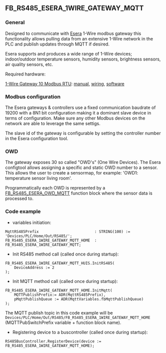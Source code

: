 ## FB_RS485_ESERA_1WIRE_GATEWAY_MQTT

### __General__
Designed to communicate with [Esera](https://esera.de/) 1-Wire modbus gateway this functionality allows pulling data from an extensive 1-Wire network in the PLC and publish updates through MQTT if desired.

Esera supports and produces a wide range of 1-Wire devices; indoor/outdoor temperature sensors, humidity sensors, brightness sensors, air quality sensors, etc.

Required hardware:

[1-Wire Gateway 10 Modbus RTU](https://esera.de/shop/en/Service-Support/1-Wire-Basics/1-Wire-building-blocks/414/1-Wire-Gateway-10-Modbus-RTU): [manual](../RS485/datasheets/Esera_ModbusGateway10_Manual.pdf), [wiring](../RS485/datasheets/Esera_ModbusGateway10_Wiring.pdf), [software](https://download.esera.de/download/technical/config%20tool%203)

### __Modbus configuration__
The Esera gateways & controllers use a fixed communication baudrate of 19200 with a 8N1 bit configuration making it a dominant slave device in terms of configuration. Make sure any other Modbus devices on the network are able to leverage the same settigs.

The slave id of the gateway is configurable by setting the controller number in the Esera configuration tool.

### __OWD__
The gateway exposes 30 so called "OWD's" (One Wire Devices). The Esera configtool allows assigning a specific and static OWD number to a sensor. This allows the user to create a sensormap, for example: 'OWD1: temperature sensor living room'.

Programmatically each OWD is represented by a [FB_RS485_ESERA_OWD_MQTT](FB_RS485_ESERA_OWD_MQTT.md) function block where the sensor data is processed to.

### __Code example__

- variables initiation:
```
MqttRS485Prefix							: STRING(100) := 'Devices/PLC/Home/Out/RS485/';	
FB_RS485_ESERA_1WIRE_GATEWAY_MQTT_HOME	: FB_RS485_ESERA_1WIRE_GATEWAY_MQTT;
```

- Init RS485 method call (called once during startup):
```
FB_RS485_ESERA_1WIRE_GATEWAY_MQTT_HUIS.InitRS485(
	DeviceAddress := 2
);
```

- Init MQTT method call (called once during startup):
```
FB_RS485_ESERA_1WIRE_GATEWAY_MQTT_HOME.InitMqtt(
	MQTTPublishPrefix:= ADR(MqttRS485Prefix),	
	pMqttPublishQueue := ADR(MqttVariables.fbMqttPublishQueue)
);
```
The MQTT publish topic in this code example will be `Devices/PLC/Home/Out/RS485/FB_RS485_ESERA_1WIRE_GATEWAY_MQTT_HOME` (MQTTPubSwitchPrefix variable + function block name).

- Registering device to a buscontroller (called once during startup):
```
RS485BusController.RegisterDevice(device := FB_RS485_ESERA_1WIRE_GATEWAY_MQTT_HOME);
```
